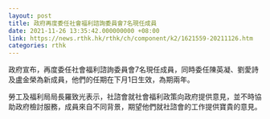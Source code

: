 ```yaml
---
layout: post
title: 政府再度委任社會福利諮詢委員會7名現任成員
date: 2021-11-26 13:35:42.000000000 +08:00
link: https://news.rthk.hk/rthk/ch/component/k2/1621559-20211126.htm
categories: rthk
---
```


政府宣布，再度委任社會福利諮詢委員會7名現任成員，同時委任陳英凝、劉愛詩及盧金榮為新成員，他們的任期在下月1日生效，為期兩年。

勞工及福利局局長羅致光表示，社諮會就社會福利政策向政府提供意見，並不時協助政府檢討服務，成員來自不同背景，期望他們就社諮會的工作提供寶貴的意見。
